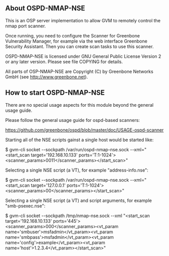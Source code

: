 About OSPD-NMAP-NSE
-------------------

This is an OSP server implementation to allow GVM to remotely control
the nmap port scanner.

Once running, you need to configure the Scanner for Greenbone Vulnerability
Manager, for example via the web interface Greenbone Security Assistant.
Then you can create scan tasks to use this scanner.

OSPD-NMAP-NSE is licensed under GNU General Public License Version 2 or
any later version.  Please see file COPYING for details.

All parts of OSP-NMAP-NSE are Copyright (C) by Greenbone Networks GmbH
(see http://www.greenbone.net).


How to start OSPD-NMAP-NSE
--------------------------

There are no special usage aspects for this module
beyond the general usage guide.

Please follow the general usage guide for ospd-based scanners:

  https://github.com/greenbone/ospd/blob/master/doc/USAGE-ospd-scanner

Starting all of the NSE scripts gainst a single host would be started like:

$ gvm-cli socket --sockpath <prefix>/var/run/ospd-nmap-nse.sock --xml="<start_scan target='192.168.10.133' ports='T:1-1024'><scanner_params><pingscan>0</pingscan><allhoston>0</allhoston><default>1</default><brute>1</brute></scanner_params></start_scan>"

Selecting a single NSE script (a VT), for example "address-info.nse":

$ gvm-cli socket --sockpath <prefix>/var/run/ospd-nmap-nse.sock --xml="<start_scan target='127.0.0.1' ports='T:1-1024'><scanner_params><pingscan>0</pingscan><allhoston>0</allhoston></scanner_params><vts><vt id='address-info.nse' /></vts></start_scan>"

Selecting a single NSE script (a VT) and script arguments, for example "smb-psexec.nse":

$ gvm-cli socket --sockpath /tmp/nmap-nse.sock --xml "<start_scan target='192.168.10.133' ports='445'><scanner_params><pingscan>0</pingscan><allhoston>0</allhoston><default>0</default></scanner_params><vts><vt id='smb-psexec'><vt_param name='smbuser'>msfadmin</vt_param><vt_param name='smbpass'>msfadmin</vt_param><vt_param name='config'>example</vt_param><vt_param name='host'>1.2.3.4</vt_param></vt></vts></start_scan>"